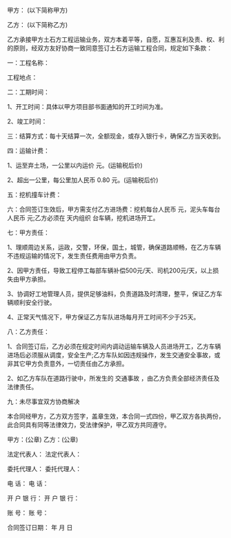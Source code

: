 
 


甲方： (以下简称甲方)


乙方： (以下简称乙方)


乙方承接甲方土石方工程运输业务，双方本着平等，自愿，互惠互利及责、权、利的原则，经双方友好协商一致同意签订土石方运输工程合同，规定如下条款：


一：工程名称：


工程地点：


二：工期时间：


1、开工时间：具体以甲方项目部书面通知的开工时间为准。


2、竣工时间：


三：结算方式：每十天结算一次，全额现金，或存入银行卡，确保乙方当天收到。


四：运输计费：


1、运至弃土场，一公里以内运价 元。(运输税后价)


2、超出一公里，每公里加人民币 0.80 元。(运输税后价)


五：挖机撞车计费：


六：合同签订生效后，甲方需支付乙方进场费：挖机每台人民币 元，泥头车每台人民币 元;乙方必须在 天内组织 台车辆，挖机进场开工。


七：甲方责任：


1、理顺周边关系，运政，交警，环保，国土，城管，确保道路顺畅，在乙方车辆不违规运输的情况下，发生责任费用由甲方负责。


2、因甲方责任，导致工程停工每部车辆补偿500元/天、司机200元/天，以上损失由甲方承担。


3、协调好工地管理人员，提供足够油料，负责道路及时清理，整平，保证乙方车辆顺利安全行驶。


4、正常天气情况下，甲方保证乙方车队进场每月开工时间不少于25天。


八：乙方责任：


1、合同签订后，乙方必须在规定时间内调动运输车辆及人员进场开工，乙方车辆进场后必须服从调度，安全生产;乙方车队如因违规操作，发生交通安全事故，或非其它甲方负责意外，一切责任由乙方承担。


2、如乙方车队在道路行驶中，所发生的
交通事故
，由乙方负责全部经济责任及法律责任。


九：未尽事宜双方协商解决


本合同经甲方，乙方双方签字，盖章生效，本合同一式四份，甲乙双方各执两份，此合同具有同等法律效力，受法律保护，甲乙双方共同遵守。


甲方：(公章) 乙方：(公章)


法定代表人： 法定代表人：


委托代理人： 委托代理人：


电 话： 电 话：


开 户 银 行： 开 户 银 行：


账 号： 账 号：


合同签订日期： 年 月 日
 


 

 
 
 
 
 
  


  
 

  


  


  
 
 
 
 

